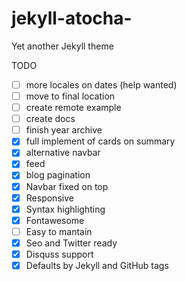 # jekyll-atocha-
Yet another Jekyll theme 


TODO

- [ ] more locales on dates (help wanted)
- [ ] move to final location 
- [ ] create remote example
- [ ] create docs
- [ ] finish year archive
- [x] full implement of cards on summary
- [x] alternative navbar
- [x] feed
- [x] blog pagination
- [x] Navbar fixed on top
- [x] Responsive
- [x] Syntax highlighting 
- [x] Fontawesome
- [ ] Easy to mantain
- [x] Seo and Twitter ready
- [x] Disquss support
- [x] Defaults by Jekyll and GitHub tags
